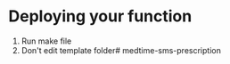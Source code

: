 # Deploying your function

1. Run make file
2. Don't edit template folder# medtime-sms-prescription

